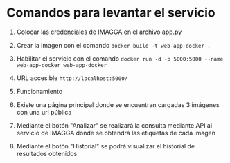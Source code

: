 # Comandos para levantar el servicio

1. Colocar las credenciales de IMAGGA en el archivo app.py
  
2. Crear la imagen con el comando
  `docker build -t web-app-docker .`
  
3. Habilitar el servicio con el comando
  `docker run -d -p 5000:5000 --name web-app-docker web-app-docker`
  
4. URL accesible
  `http://localhost:5000/`
  
5. Funcionamiento
  
  1. Existe una página principal donde se encuentran cargadas 3 imágenes con una url pública
    
  2. Mediante el botón "Analizar" se realizará la consulta mediante API al servicio de IMAGGA donde se obtendrá las etiquetas de cada imagen
    
  3. Mediante el botón "Historial" se podrá visualizar el historial de resultados obtenidos
